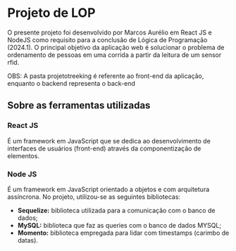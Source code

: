 # Projeto de LOP
O presente projeto foi desenvolvido por Marcos Aurélio em React JS e NodeJS como requisito para a conclusão de Lógica de Programação (2024.1). O principal objetivo da aplicação web é solucionar o problema de ordenamento de pessoas em uma corrida a partir da leitura de um sensor rfid.

OBS: A pasta projetotreeking é referente ao front-end da aplicação, enquanto o backend representa o back-end

## Sobre as ferramentas utilizadas
### **React JS** 
É um framework em JavaScript que se dedica ao desenvolvimento de interfaces de usuários (front-end) através da componentização de elementos.

### **Node JS** 
É um framework em JavaScript orientado a objetos e com arquitetura assíncrona. No projeto, utilizou-se as seguintes bibliotecas:
- **Sequelize:** biblioteca utilizada para a comunicação com o banco de dados;
- **MySQL:** biblioteca que faz as queries com o banco de dados MYSQL;
- **Momento:** biblioteca empregada para lidar com timestamps (carimbo de datas). 
